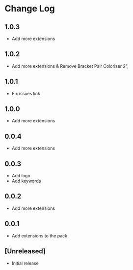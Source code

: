 # Change Log

## 1.0.3

- Add more extensions
  
## 1.0.2

- Add more extensions & Remove Bracket Pair Colorizer 2",

## 1.0.1

- Fix issues link

## 1.0.0

- Add more extensions

## 0.0.4

- Add more extensions
  
## 0.0.3

- Add logo
- Add keywords
  
## 0.0.2

- Add more extensions

## 0.0.1

- Add extensions to the pack

## [Unreleased]

- Initial release
